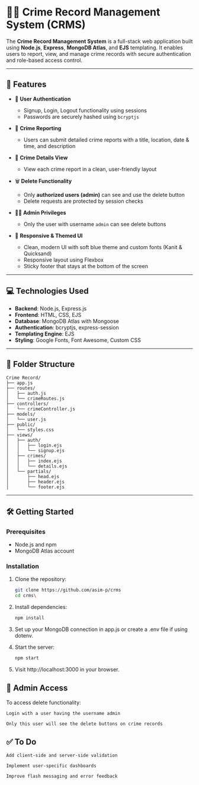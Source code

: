 # 🕵️‍♂️ Crime Record Management System (CRMS)

The **Crime Record Management System** is a full-stack web application built using **Node.js**, **Express**, **MongoDB Atlas**, and **EJS** templating. It enables users to report, view, and manage crime records with secure authentication and role-based access control.

---

## 🚀 Features

- 🔐 **User Authentication**
  - Signup, Login, Logout functionality using sessions
  - Passwords are securely hashed using `bcryptjs`

- 📝 **Crime Reporting**
  - Users can submit detailed crime reports with a title, location, date & time, and description

- 📄 **Crime Details View**
  - View each crime report in a clean, user-friendly layout

- 🗑️ **Delete Functionality**
  - Only **authorized users (admin)** can see and use the delete button
  - Delete requests are protected by session checks

- 🧑‍💼 **Admin Privileges**
  - Only the user with username `admin` can see delete buttons

- 💅 **Responsive & Themed UI**
  - Clean, modern UI with soft blue theme and custom fonts (Kanit & Quicksand)
  - Responsive layout using Flexbox
  - Sticky footer that stays at the bottom of the screen

---

## 💻 Technologies Used

- **Backend**: Node.js, Express.js
- **Frontend**: HTML, CSS, EJS
- **Database**: MongoDB Atlas with Mongoose
- **Authentication**: bcryptjs, express-session
- **Templating Engine**: EJS
- **Styling**: Google Fonts, Font Awesome, Custom CSS

---
## 📁 Folder Structure

```text
Crime Record/
├── app.js
├── routes/
│   ├── auth.js
│   └── crimeRoutes.js
├── controllers/
│   └── crimeController.js
├── models/
│   └── user.js
├── public/
│   └── styles.css
├── views/
│   ├── auth/
│   │   ├── login.ejs
│   │   └── signup.ejs
│   ├── crimes/
│   │   ├── index.ejs
│   │   └── details.ejs
│   └── partials/
│       ├── head.ejs
│       ├── header.ejs
│       └── footer.ejs
```

---

## 🛠️ Getting Started

### Prerequisites

- Node.js and npm
- MongoDB Atlas account

### Installation

1. Clone the repository:
   ```bash
   git clone https://github.com/asim-p/crms
   cd crms\

2. Install dependencies:

    ```bash
    npm install

3. Set up your MongoDB connection in app.js or create a .env file if using dotenv.

4. Start the server:

    ```bash
    npm start

5. Visit http://localhost:3000 in your browser.

## 🔐 Admin Access

To access delete functionality:

    Login with a user having the username admin

    Only this user will see the delete buttons on crime records

## ✅ To Do

    Add client-side and server-side validation

    Implement user-specific dashboards

    Improve flash messaging and error feedback
